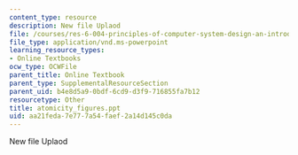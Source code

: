 ```yaml
---
content_type: resource
description: New file Uplaod
file: /courses/res-6-004-principles-of-computer-system-design-an-introduction-spring-2009/aa21feda7e777a54faef2a14d145c0da_atomicity_figures.ppt
file_type: application/vnd.ms-powerpoint
learning_resource_types:
- Online Textbooks
ocw_type: OCWFile
parent_title: Online Textbook
parent_type: SupplementalResourceSection
parent_uid: b4e8d5a9-0bdf-6cd9-d3f9-716855fa7b12
resourcetype: Other
title: atomicity_figures.ppt
uid: aa21feda-7e77-7a54-faef-2a14d145c0da
---
```

New file Uplaod

